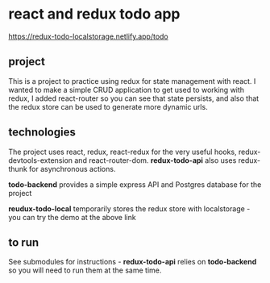 # react and redux todo app

https://redux-todo-localstorage.netlify.app/todo

## project
This is a project to practice using redux for state management with react. I wanted to make a simple CRUD application to get used to working with redux, I added react-router so you can see that state persists, and also that the redux store can be used to generate more dynamic urls. 

## technologies
The project uses react, redux, react-redux for the very useful hooks, redux-devtools-extension and react-router-dom. 
**redux-todo-api** also uses redux-thunk for asynchronous actions.

**todo-backend** provides a simple express API and Postgres database for the project

**reudux-todo-local** temporarily stores the redux store with localstorage - you can try the demo at the above link

## to run
See submodules for instructions - **redux-todo-api** relies on **todo-backend** so you will need to run them at the same time.
